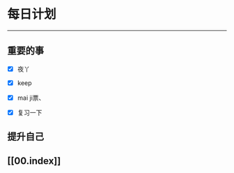 
# 每日计划
---
## 重要的事

- [x]    夜丫
- [x]   keep
- [x]  mai ji票、
- [x] 复习一下



## 提升自己

  



## [[00.index]]










